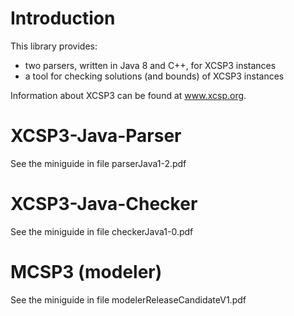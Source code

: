 # Introduction

This library provides:
  * two parsers, written in Java 8 and C++, for XCSP3 instances
  * a tool for checking solutions (and bounds) of XCSP3 instances

Information about XCSP3 can be found at www.xcsp.org.

# XCSP3-Java-Parser

See the miniguide in file parserJava1-2.pdf

# XCSP3-Java-Checker

See the miniguide in file checkerJava1-0.pdf

# MCSP3 (modeler)

See the miniguide in file modelerReleaseCandidateV1.pdf
